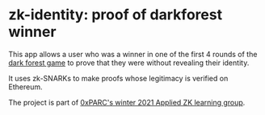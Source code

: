 # zk-identity: proof of darkforest winner

This app allows a user who was a winner in one of the first 4 rounds of the [dark forest game](https://zkga.me/) to prove that they were without revealing their identity.

It uses zk-SNARKs to make proofs whose legitimacy is verified on Ethereum.

The project is part of [0xPARC's winter 2021 Applied ZK learning group](https://0xparc.org/blog/program-for-applied-research).